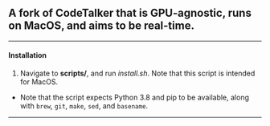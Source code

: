 ## A fork of CodeTalker that is GPU-agnostic, runs on MacOS, and aims to be real-time.

---

#### Installation


1. Navigate to **scripts/**, and run *install.sh*. Note that this script is intended for MacOS.
- Note that the script expects Python 3.8 and pip to be available, along with `brew`, `git`, `make`, `sed`, and `basename`.

---
